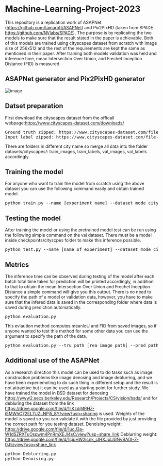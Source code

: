# Machine-Learning-Project-2023
This repository is a replication work of ASAPNet (https://github.com/tamarott/ASAPNet) and Pix2PixHD (taken from SPADE https://github.com/NVlabs/SPADE). The purpose is by replicating the two models to make sure that the result stated in the paper is achievable. Both of this models are trained using cityscapes dataset from scratch with image size of 256x512 and the rest of the requirements are kept the same as mentioned in their paper.
After training both models validation was held and inference time, mean Intersection Over Union, and Frechet Inception Distance (FID) is measured.
## ASAPNet generator and Pix2PixHD generator
![image](https://user-images.githubusercontent.com/96078343/227195918-f459b5c3-b4a2-4d9a-86b8-8ce5afe69c15.png)
## Datset preparation
First download the cityscapes dataset from the officail webpage:https://www.cityscapes-dataset.com/downloads/
<pre>
Ground truth zipped: https://www.cityscapes-dataset.com/file-handling/?packageID=3
Input label zipped: https://www.cityscapes-dataset.com/file-handling/?packageID=1
</pre>
There are folders in different city name so merge all data into the folder datasets/cityscapes/: train_images, train_labels, val_images, val_labels accordingly.

## Training the model
For anyone who want to train the model from scratch using the above dataset you can use the following command easily and obtain trained model.
<pre>
python train.py --name [experiment_name] --dataset_mode cityscapes
</pre>
## Testing the model
After training the model or using the pretrained model test can be run using the following simple command on the val dataset. There must be a model inside checkpoints/cityscpes folder to make this inference possible.
<pre>
python test.py --name [name_of_experiment] --dataset_mode cityscapes --batchSize [batch size] --gpu_ids [ids of your gpu]
</pre>

## Metrics
The inference time can be observed during testing of the model after each batch total time taken for prediction will be printed accordingly, in addition to that to obtain the mean Intersection Over Union and Frechet Inception Distance a simple command will give you this output. There is no need to specify the path of a model or validation data, however, you have to make sure that the infered data is saved in the corresponding folder where data is saved during prediction automatically. 
<pre>
python evaluation.py
</pre>
This evlaution method computes meanIoU and FID from saved images, so if anyone wanted to test this method for some other data you can use the argument to specify the path of the data.
<pre>
python evaluation.py --tru_path [rea image path] --pred_path [generated image path] --label_path [mask path]
</pre>

## Additional use of the ASAPNet
As a research direction this model can be used to do tasks such as image construction problems like image denosing and image deblurring, and we have been experiemnting to do such thing in different setup and the result is not attractive but it can be used as a starting point for further study. We have trained  the model in BSD dataset for denosing https://www2.eecs.berkeley.edu/Research/Projects/CS/vision/bsds/ and for debluring the dataset from the link https://drive.google.com/file/d/1liKzdjMRHZ-i5MWhC72EL7UZLNPj5_8Y/view?usp=sharing is used. Weights of the model is saved so you can validate it with the file provided by just providing the correct path for you testing dataset.
Denoising weight: https://drive.google.com/file/d/1ucJ3a-W1dSZRXTuOspwm4PnRmXEJl4sC/view?usp=share_link
Deblurring weight: https://drive.google.com/file/d/1cjuHW2icnk_cIHXJulJGNvBADI-Z-0J5/view?usp=share_link

<pre>
python Deblurring.py
python Denoising.py
</pre>
